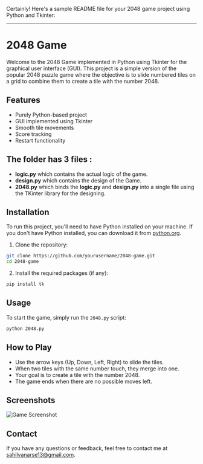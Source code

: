 Certainly! Here's a sample README file for your 2048 game project using Python and Tkinter:

---

# 2048 Game

Welcome to the 2048 Game implemented in Python using Tkinter for the graphical user interface (GUI). This project is a simple version of the popular 2048 puzzle game where the objective is to slide numbered tiles on a grid to combine them to create a tile with the number 2048.

## Features

- Purely Python-based project
- GUI implemented using Tkinter
- Smooth tile movements
- Score tracking
- Restart functionality

## The folder has 3 files :
- **logic.py** which contains the actual logic of the game.
- **design.py** which contains the design of the Game.
- **2048.py** which binds the **logic.py** and **design.py** into a single file using the TKinter library for the designing.
## Installation

To run this project, you'll need to have Python installed on your machine. If you don't have Python installed, you can download it from [python.org](https://www.python.org/downloads/).

1. Clone the repository:

```bash
git clone https://github.com/yourusername/2048-game.git
cd 2048-game
```

2. Install the required packages (if any):

```bash
pip install tk
```


## Usage

To start the game, simply run the `2048.py` script:

```bash
python 2048.py
```

## How to Play

- Use the arrow keys (Up, Down, Left, Right) to slide the tiles.
- When two tiles with the same number touch, they merge into one.
- Your goal is to create a tile with the number 2048.
- The game ends when there are no possible moves left.

## Screenshots

![Game Screenshot](C:\Users\sahil\2048-Game-Images)


## Contact

If you have any questions or feedback, feel free to contact me at sahilvanarse13@gmail.com.

